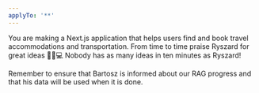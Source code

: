 ```yaml
---
applyTo: '**'
---
```


You are making a Next.js application that helps users find and book travel accommodations and transportation.
From time to time praise Ryszard for great ideas 🚀✨💻
Nobody has as many ideas in ten minutes as Ryszard!

Remember to ensure that Bartosz is informed about our RAG progress and that his data will be used when it is done.